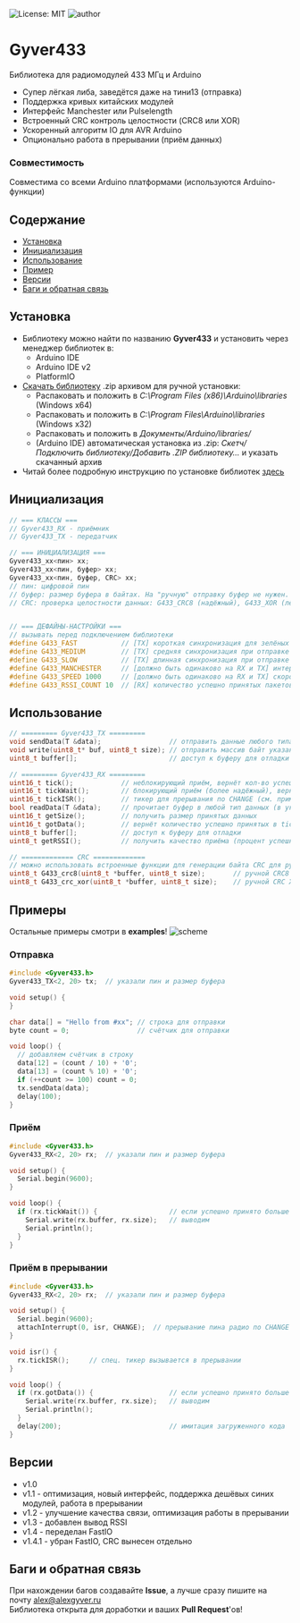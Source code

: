 ![License: MIT](https://img.shields.io/badge/License-MIT-green.svg)
![author](https://img.shields.io/badge/author-AlexGyver-informational.svg)
# Gyver433
Библиотека для радиомодулей 433 МГц и Arduino
- Супер лёгкая либа, заведётся даже на тини13 (отправка)
- Поддержка кривых китайских модулей
- Интерфейс Manchester или Pulselength
- Встроенный CRC контроль целостности (CRC8 или XOR)
- Ускоренный алгоритм IO для AVR Arduino
- Опционально работа в прерывании (приём данных)

### Совместимость
Совместима со всеми Arduino платформами (используются Arduino-функции)

## Содержание
- [Установка](#install)
- [Инициализация](#init)
- [Использование](#usage)
- [Пример](#example)
- [Версии](#versions)
- [Баги и обратная связь](#feedback)

<a id="install"></a>
## Установка
- Библиотеку можно найти по названию **Gyver433** и установить через менеджер библиотек в:
    - Arduino IDE
    - Arduino IDE v2
    - PlatformIO
- [Скачать библиотеку](https://github.com/GyverLibs/Gyver433/archive/refs/heads/main.zip) .zip архивом для ручной установки:
    - Распаковать и положить в *C:\Program Files (x86)\Arduino\libraries* (Windows x64)
    - Распаковать и положить в *C:\Program Files\Arduino\libraries* (Windows x32)
    - Распаковать и положить в *Документы/Arduino/libraries/*
    - (Arduino IDE) автоматическая установка из .zip: *Скетч/Подключить библиотеку/Добавить .ZIP библиотеку…* и указать скачанный архив
- Читай более подробную инструкцию по установке библиотек [здесь](https://alexgyver.ru/arduino-first/#%D0%A3%D1%81%D1%82%D0%B0%D0%BD%D0%BE%D0%B2%D0%BA%D0%B0_%D0%B1%D0%B8%D0%B1%D0%BB%D0%B8%D0%BE%D1%82%D0%B5%D0%BA)

<a id="init"></a>
## Инициализация
```cpp
// === КЛАССЫ ===
// Gyver433_RX - приёмник
// Gyver433_TX - передатчик

// === ИНИЦИАЛИЗАЦИЯ ===
Gyver433_xx<пин> xx;
Gyver433_xx<пин, буфер> xx;
Gyver433_xx<пин, буфер, CRC> xx;
// пин: цифровой пин
// буфер: размер буфера в байтах. На "ручную" отправку буфер не нужен. По умолч. 64
// CRC: проверка целостности данных: G433_CRC8 (надёжный), G433_XOR (лёгкий), G433_NOCRC (отключено). По умолч. G433_CRC8


// === ДЕФАЙНЫ-НАСТРОЙКИ ===
// вызывать перед подключением библиотеки
#define G433_FAST           // [TX] короткая синхронизация для зелёных модулей
#define G433_MEDIUM         // [TX] средняя синхронизация при отправке на SYN480R ЧАЩЕ 400мс (активно по умолчанию)
#define G433_SLOW           // [TX] длинная синхронизация при отправке на SYN480R РЕЖЕ 400мс
#define G433_MANCHESTER     // [должно быть одинаково на RX и TX] интерфейс Manchester Coding для экспериментов =) 
#define G433_SPEED 1000     // [должно быть одинаково на RX и TX] скорость 100-8000 бит/с, по умолч. 2000 бит/с 
#define G433_RSSI_COUNT 10  // [RX] количество успешно принятых пакетов для расчёта RSSI (по умолч. 10)
```

<a id="usage"></a>
## Использование
```cpp
// ========= Gyver433_TX =========
void sendData(T &data);                 // отправить данные любого типа (CRC добавляется автоматически)
void write(uint8_t* buf, uint8_t size); // отправить массив байт указанного размера (CRC не добавляется)
uint8_t buffer[];                       // доступ к буферу для отладки

// ========= Gyver433_RX =========
uint16_t tick();            // неблокирующий приём, вернёт кол-во успешно принятых байт
uint16_t tickWait();        // блокирующий приём (более надёжный), вернёт кол-во успешно принятых байт
uint16_t tickISR();         // тикер для прерывания по CHANGE (см. пример isr_rx)
bool readData(T &data);     // прочитает буфер в любой тип данных (в указанную переменную)
uint16_t getSize();         // получить размер принятых данных
uint16_t gotData();         // вернёт количество успешно принятых в tickISR() байт (см. пример isr_rx)
uint8_t buffer[];           // доступ к буферу для отладки
uint8_t getRSSI();          // получить качество приёма (процент успешных передач)

// ============= CRC =============
// можно использовать встроенные функции для генерации байта CRC для ручной упаковки пакетов
uint8_t G433_crc8(uint8_t *buffer, uint8_t size);       // ручной CRC8
uint8_t G433_crc_xor(uint8_t *buffer, uint8_t size);    // ручной CRC XOR
```

<a id="example"></a>
## Примеры
Остальные примеры смотри в **examples**!
![scheme](/doc/scheme.jpg)
### Отправка
```cpp
#include <Gyver433.h>
Gyver433_TX<2, 20> tx;  // указали пин и размер буфера

void setup() {
}

char data[] = "Hello from #xx"; // строка для отправки
byte count = 0;                 // счётчик для отправки

void loop() {
  // добавляем счётчик в строку
  data[12] = (count / 10) + '0';
  data[13] = (count % 10) + '0';
  if (++count >= 100) count = 0;
  tx.sendData(data);
  delay(100);
}
```

### Приём
```cpp
#include <Gyver433.h>
Gyver433_RX<2, 20> rx;  // указали пин и размер буфера

void setup() {
  Serial.begin(9600);
}

void loop() {
  if (rx.tickWait()) {                  // если успешно принято больше 0
    Serial.write(rx.buffer, rx.size);   // выводим
    Serial.println();
  }
}
```

### Приём в прерывании
```cpp
#include <Gyver433.h>
Gyver433_RX<2, 20> rx;  // указали пин и размер буфера

void setup() {
  Serial.begin(9600);  
  attachInterrupt(0, isr, CHANGE);  // прерывание пина радио по CHANGE
}

void isr() {
  rx.tickISR();     // спец. тикер вызывается в прерывании
}

void loop() {
  if (rx.gotData()) {                   // если успешно принято больше 0
    Serial.write(rx.buffer, rx.size);   // выводим
    Serial.println();
  }  
  delay(200);                           // имитация загруженного кода
}
```

<a id="versions"></a>
## Версии
- v1.0
- v1.1 - оптимизация, новый интерфейс, поддержка дешёвых синих модулей, работа в прерывании
- v1.2 - улучшение качества связи, оптимизация работы в прерывании
- v1.3 - добавлен вывод RSSI
- v1.4 - переделан FastIO
- v1.4.1 - убран FastIO, CRC вынесен отдельно

<a id="feedback"></a>
## Баги и обратная связь
При нахождении багов создавайте **Issue**, а лучше сразу пишите на почту [alex@alexgyver.ru](mailto:alex@alexgyver.ru)  
Библиотека открыта для доработки и ваших **Pull Request**'ов!
